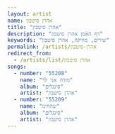 ```yaml
---
layout: artist
name: אהרן סיטבון
title: "אהרן סיטבון"
description: "דף האמן אהרן סיטבון"
keywords: "שירים, מוזיקה, אהרן סיטבון"
permalink: /artists/אהרן-סיטבון
redirect_from:
  - /artists/list/אהרן סיטבון
songs:
  - number: "55208"
    name: "מודה אני לך"
    album: "סינגלים"
    artist: "אהרן סיטבון"
  - number: "55209"
    name: "שהחינו"
    album: "סינגלים"
    artist: "אהרן סיטבון"
---
```

